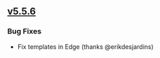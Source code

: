 ## [v5.5.6](https://github.com/honestbleeps/Reddit-Enhancement-Suite/releases/v5.5.6)

### Bug Fixes

- Fix templates in Edge (thanks @erikdesjardins)
